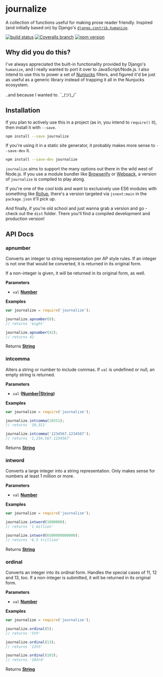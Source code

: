 # journalize

A collection of functions useful for making prose reader friendly. Inspired (and initially based on) by Django's [`django.contrib.humanize`](https://docs.djangoproject.com/en/dev/ref/contrib/humanize/).

[![build status](https://img.shields.io/travis/rdmurphy/journalize/master.svg?style=flat-square)](https://travis-ci.org/rdmurphy/journalize)
[![Coveralls branch](https://img.shields.io/coveralls/rdmurphy/journalize/master.svg?style=flat-square)](https://coveralls.io/github/rdmurphy/journalize)
[![npm version](https://img.shields.io/npm/v/journalize.svg?style=flat-square)](https://www.npmjs.com/package/journalize)

## Why did you do this?

I've always appreciated the built-in functionality provided by Django's `humanize`, and I really wanted to port it over to JavaScript/Node.js. I also intend to use this to power a set of [Nunjucks](http://mozilla.github.io/nunjucks/) filters, and figured it'd be just as useful as a generic library instead of trapping it all in the Nunjucks ecosystem.

..and because I wanted to. ¯\_(ツ)_/¯

## Installation

If you plan to actively use this in a project (as in, you intend to `require()` it), then install it with `--save`.

```sh
npm install --save journalize
```

If you're using it in a static site generator, it probably makes more sense to `--save-dev` it.

```sh
npm install --save-dev journalize
```

`journalize` aims to support the many options out there in the wild west of Node.js. If you use a module bundler like [Browserify](http://browserify.org) or [Webpack](http://webpack.github.io), a version of `journalize` is compiled to play along.

If you're one of the cool kids and want to exclusively use ES6 modules with something like [Rollup](http://rollupjs.org), there's a version targeted via `jsnext:main` in the `package.json` it'll pick up.

And finally, if you're old school and just wanna grab a version and go - check out the `dist` folder. There you'll find a compiled development and production version!

## API Docs

### apnumber

Converts an integer to string representation per AP style rules. If an
integer is not one that would be converted, it is returned in its original
form.

If a non-integer is given, it will be returned in its original form, as
well.

**Parameters**

-   `val` **[Number](https://developer.mozilla.org/en-US/docs/Web/JavaScript/Reference/Global_Objects/Number)**

**Examples**

```javascript
var journalize = require('journalize');

journalize.apnumber(8);
// returns 'eight'

journalize.apnumber(42);
// returns 42
```

Returns **[String](https://developer.mozilla.org/en-US/docs/Web/JavaScript/Reference/Global_Objects/String)**

### intcomma

Alters a string or number to include commas. If `val` is undefined or null,
an empty string is returned.

**Parameters**

-   `val` **([Number](https://developer.mozilla.org/en-US/docs/Web/JavaScript/Reference/Global_Objects/Number)\|[String](https://developer.mozilla.org/en-US/docs/Web/JavaScript/Reference/Global_Objects/String))**

**Examples**

```javascript
var journalize = require('journalize');

journalize.intcomma(10311);
// returns '10,311'

journalize.intcomma('1234567.1234567');
// returns '1,234,567.1234567'
```

Returns **[String](https://developer.mozilla.org/en-US/docs/Web/JavaScript/Reference/Global_Objects/String)**

### intword

Converts a large integer into a string representation. Only makes sense for
numbers at least 1 million or more.

**Parameters**

-   `val` **[Number](https://developer.mozilla.org/en-US/docs/Web/JavaScript/Reference/Global_Objects/Number)**

**Examples**

```javascript
var journalize = require('journalize');

journalize.intword(1000000);
// returns '1 million'

journalize.intword(6500000000000);
// returns '6.5 trillion'
```

Returns **[String](https://developer.mozilla.org/en-US/docs/Web/JavaScript/Reference/Global_Objects/String)**

### ordinal

Converts an integer into its ordinal form. Handles the special cases of 11,
12 and 13, too. If a non-integer is submitted, it will be returned in its
original form.

**Parameters**

-   `val` **[Number](https://developer.mozilla.org/en-US/docs/Web/JavaScript/Reference/Global_Objects/Number)**

**Examples**

```javascript
var journalize = require('journalize');

journalize.ordinal(5);
// returns '5th'

journalize.ordinal(13);
// returns '13th'

journalize.ordinal(103);
// returns '103rd'
```

Returns **[String](https://developer.mozilla.org/en-US/docs/Web/JavaScript/Reference/Global_Objects/String)**
